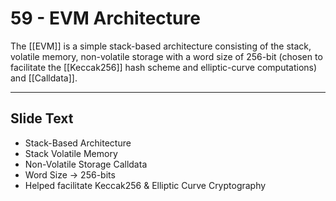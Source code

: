 # 59 - EVM Architecture

The [[EVM]] is a simple stack-based architecture consisting of the stack, volatile memory, non-volatile storage with a word size of 256-bit (chosen to facilitate the [[Keccak256]] hash scheme and elliptic-curve computations) and [[Calldata]].

---
## Slide Text
- Stack-Based Architecture
- Stack Volatile Memory
- Non-Volatile Storage Calldata
- Word Size -> 256-bits
- Helped facilitate Keccak256 & Elliptic Curve Cryptography 

